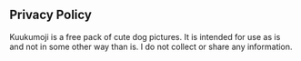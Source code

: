 ## Privacy Policy

Kuukumoji is a free pack of cute dog pictures. It is intended for use as is and not in some other way than is. I do not collect or share any information.
